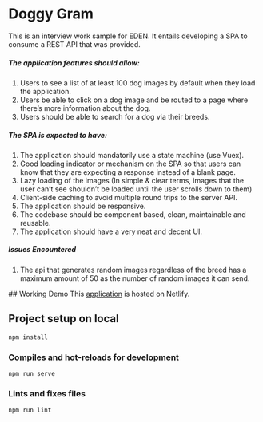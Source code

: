 # Doggy Gram
This is an interview work sample for EDEN. It entails developing a SPA to consume a REST API that was provided. 

##### The application features should allow:
1. Users to see a list of at least 100 dog images by default when they load the application.  
2. Users be able to click on a dog image and be routed to a page where there’s more information about the dog.
3. Users should be able to search for a dog via their breeds.

##### The SPA is expected to have:
1. The application should mandatorily use a state machine (use Vuex).
2. Good loading indicator or mechanism on the SPA so that users can know that they are expecting a response instead of a blank page.
3. Lazy loading of the images (In simple & clear terms, images that the user can’t see shouldn’t be loaded until the user scrolls down to them)
4. Client-side caching to avoid multiple round trips to the server API.
5. The application should be responsive.
6. The codebase should be component based, clean, maintainable and reusable.
7. The application should have a very neat and decent UI.

##### Issues Encountered 
1. The api that generates random images regardless of the breed has a maximum amount of 50 as the number of random images it can send. 


## Working Demo 
This [application](https://amazing-pare-62e287.netlify.app/) is hosted on Netlify.

## Project setup on local
```
npm install
```
### Compiles and hot-reloads for development
```
npm run serve
```
### Lints and fixes files
```
npm run lint
```

